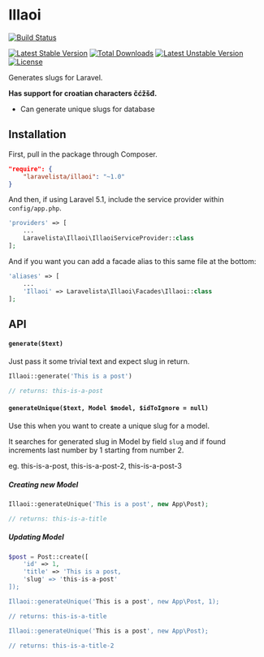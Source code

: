 # Illaoi

[![Build Status](https://travis-ci.org/laravelista/Illaoi.svg)](https://travis-ci.org/laravelista/Illaoi)

[![Latest Stable Version](https://poser.pugx.org/laravelista/illaoi/v/stable)](https://packagist.org/packages/laravelista/illaoi) [![Total Downloads](https://poser.pugx.org/laravelista/illaoi/downloads)](https://packagist.org/packages/laravelista/illaoi) [![Latest Unstable Version](https://poser.pugx.org/laravelista/illaoi/v/unstable)](https://packagist.org/packages/laravelista/illaoi) [![License](https://poser.pugx.org/laravelista/illaoi/license)](https://packagist.org/packages/laravelista/illaoi)

Generates slugs for Laravel.

**Has support for croatian characters čćžšđ.**

- Can generate unique slugs for database

##  Installation

First, pull in the package through Composer.

```json
"require": {
    "laravelista/illaoi": "~1.0"
}
```

And then, if using Laravel 5.1, include the service provider within `config/app.php`.

```php
'providers' => [
    ...
    Laravelista\Illaoi\IllaoiServiceProvider::class
];
```

And if you want you can add a facade alias to this same file at the bottom:

```php
'aliases' => [
    ...
    'Illaoi' => Laravelista\Illaoi\Facades\Illaoi::class
];
```

## API

#### `generate($text)`

Just pass it some trivial text and expect slug in return.

```php
Illaoi::generate('This is a post')

// returns: this-is-a-post
```

#### `generateUnique($text, Model $model, $idToIgnore = null)`

Use this when you want to create a unique slug for a model.

It searches for generated slug in Model by field `slug` and if found increments last number by  1 starting from number 2.

eg. this-is-a-post, this-is-a-post-2, this-is-a-post-3

##### Creating new Model

```php
Illaoi::generateUnique('This is a post', new App\Post);

// returns: this-is-a-title
```

##### Updating Model

```php
$post = Post::create([
    'id' => 1,
    'title' => 'This is a post,
    'slug' => 'this-is-a-post'
]);

Illaoi::generateUnique('This is a post', new App\Post, 1);

// returns: this-is-a-title

Illaoi::generateUnique('This is a post', new App\Post);

// returns: this-is-a-title-2
```